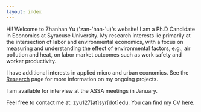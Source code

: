 ```yaml
---
layout: index
---
```


<!-- Text can be **bold**, _italic_, or ~~strikethrough~~. -->

<!-- # Header 1 -->

<!-- ## Header 2

> This is a blockquote following a header.
>
> When something is important enough, you do it even if the odds are not in your favor. -->

Hi! Welcome to Zhanhan Yu ('zan-'han-'u)'s website! I am a Ph.D Candidate in Economics at Syracuse University. My research interests lie primarily at the intersection of labor and environmental economics, with a focus on measuring and understanding the effect of environmental factors, e.g., air pollution and heat, on labor market outcomes such as work safety and worker productivity.

I have additional interests in applied micro and urban economics. See the [Research](./research) page for more information on my ongoing projects.  

I am available for interview at the ASSA meetings in January.

Feel free to contact me at: zyu127[at]syr[dot]edu. You can find my CV [here](https://www.dropbox.com/s/ixva641c1icv48e/CV_ZhanhanYu.pdf?dl=0).
